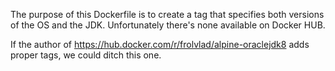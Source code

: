 The purpose of this Dockerfile is to create a tag that specifies both versions of the OS and the JDK.
Unfortunately there's none available on Docker HUB.

If the author of https://hub.docker.com/r/frolvlad/alpine-oraclejdk8 adds proper tags, we could ditch this one.
